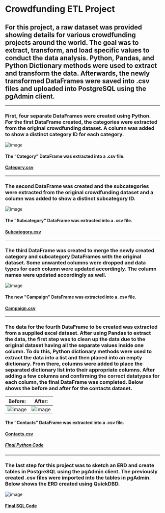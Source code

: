 # Crowdfunding ETL Project
## For this project, a raw dataset was provided showing details for various crowdfunding projects around the world. The goal was to extract, transform, and load specific values to conduct the data analysis. Python, Pandas, and Python Dictionary methods were used to extract and transform the data. Afterwards, the newly transformed DataFrames were saved into .csv files and uploaded into PostgreSQL using the pgAdmin client.  
-----------------------------------------------------------------------------------------------------------------------------------------------------------------------
### First, four separate DataFrames were created using Python. For the first DataFrame created, the categories were extracted from the original crowdfunding dataset. A column was added to show a distinct category ID for each category.

![image](https://user-images.githubusercontent.com/120426753/227072781-421cbb5e-5923-43cf-9029-3f9521bdfc71.png)
#### The "Category" DataFrame was extracted into a .csv file.
#### [Category.csv](https://github.com/rvafaeis/crowdfunding_ETL_project2/blob/main/Resources/category.csv)
-----------------------------------------------------------------------------------------------------------------------------------------------------------------------
### The second DataFrame was created and the subcategories were extracted from the original crowdfunding dataset and a column was added to show a distinct subcategory ID.

![image](https://user-images.githubusercontent.com/120426753/227073290-5b4e6add-0c9c-4ebe-aeab-9843d4bc481b.png) 
#### The "Subcategory" DataFrame was extracted into a .csv file.
#### [Subcategory.csv](https://github.com/rvafaeis/crowdfunding_ETL_project2/blob/main/Resources/subcategory.csv)
-----------------------------------------------------------------------------------------------------------------------------------------------------------------------
### The third DataFrame was created to merge the newly created category and subcategory DataFrames with the original dataset. Some unwanted columns were dropped and data types for each column were updated accordingly. The column names were updated accordingly as well.

![image](https://user-images.githubusercontent.com/120426753/227076101-5a1c106a-822a-40ea-8fba-8bf49ade3bea.png)
#### The new "Campaign" DataFrame was extracted into a .csv file.
#### [Campaign.csv](https://github.com/rvafaeis/crowdfunding_ETL_project2/blob/main/Resources/campaign.csv)
-----------------------------------------------------------------------------------------------------------------------------------------------------------------------
### The data for the fourth DataFrame to be created was extracted from a supplied excel dataset. After using Pandas to extract the data, the first step was to clean up the data due to the original dataset having all the separate values inside one column. To do this, Python dictionary methods were used to extract the data into a list and then placed into an empty dictionary. From there, columns were added to place the separated dictionary list into their appropriate columns. After adding a few columns and confirming the correct datatypes for each column, the final DataFrame was completed. Below shows the before and after for the contacts dataset.

Before:                                                                                                           |  After:
:----------------------------------------------------------------------------------------------------------------:|:-------------------------:
![image](https://user-images.githubusercontent.com/120426753/227373916-66c7b903-34db-4be0-aa42-0dc044e9a1cf.png)  |  ![image](https://user-images.githubusercontent.com/120426753/227374259-8d5f382e-e2ac-491d-af01-3bd90ede7253.png)

#### The "Contacts" DataFrame was extracted into a .csv file. 
#### [Contacts.csv](https://github.com/rvafaeis/crowdfunding_ETL_project2/blob/main/Resources/contacts.csv)

##### [Final Python Code](https://github.com/rvafaeis/crowdfunding_ETL_project2/blob/main/ETL_Mini_Project_Starter_Code-checkpoint.ipynb)
-----------------------------------------------------------------------------------------------------------------------------------------------------------------------
### The last step for this project was to sketch an ERD and create tables in PostgreSQL using the pgAdmin client. The previously created .csv files were imported into the tables in pgAdmin. Below shows the ERD created using QuickDBD.

![image](https://user-images.githubusercontent.com/120426753/227376865-afa02221-867c-4045-86e9-cf0ccc8c67bc.png)
#### [Final SQL Code](https://github.com/rvafaeis/crowdfunding_ETL_project2/blob/main/Crowdfunding_db_Schema.sql)


